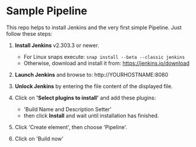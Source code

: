 Sample Pipeline
===============

This repo helps to install Jenkins and the very first simple Pipeline. Just follow these steps:

1. **Install Jenkins** v2.303.3 or newer.
   - For Linux snaps execute: `snap install --beta --classic jenkins`
   - Otherwise, download and install it from: https://jenkins.io/download
2. **Launch Jenkins** and browse to: http://YOURHOSTNAME:8080
3. **Unlock Jenkins** by entering the file content of the displayed file.
4. Click on **'Select plugins to install'** and add these plugins:
   - 'Build Name and Description Setter'
   - then click **Install** and wait until installation has finished.

5. Click 'Create element', then choose 'Pipeline'.
6. Click on 'Build now'
